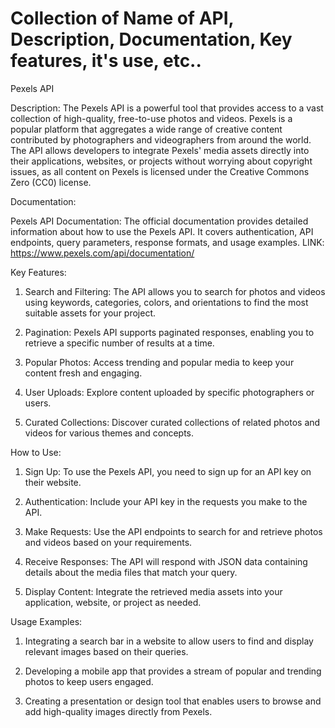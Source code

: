 # Collection of Name of API, Description, Documentation, Key features, it's use, etc.. 


Pexels API

Description:
The Pexels API is a powerful tool that provides access to a vast collection of high-quality, free-to-use photos and videos. Pexels is a popular platform that aggregates a wide range of creative content contributed by photographers and videographers from around the world. The API allows developers to integrate Pexels' media assets directly into their applications, websites, or projects without worrying about copyright issues, as all content on Pexels is licensed under the Creative Commons Zero (CC0) license.

Documentation:

Pexels API Documentation: The official documentation provides detailed information about how to use the Pexels API. It covers authentication, API endpoints, query parameters, response formats, and usage examples.
LINK: https://www.pexels.com/api/documentation/

Key Features:

1. Search and Filtering: The API allows you to search for photos and videos using keywords, categories, colors, and orientations to find the most suitable assets for your project.

2. Pagination: Pexels API supports paginated responses, enabling you to retrieve a specific number of results at a time.

3. Popular Photos: Access trending and popular media to keep your content fresh and engaging.

4. User Uploads: Explore content uploaded by specific photographers or users.

5. Curated Collections: Discover curated collections of related photos and videos for various themes and concepts.


How to Use:

1. Sign Up: To use the Pexels API, you need to sign up for an API key on their website.

2. Authentication: Include your API key in the requests you make to the API.

3. Make Requests: Use the API endpoints to search for and retrieve photos and videos based on your requirements.

4. Receive Responses: The API will respond with JSON data containing details about the media files that match your query.

5. Display Content: Integrate the retrieved media assets into your application, website, or project as needed.


Usage Examples:

1. Integrating a search bar in a website to allow users to find and display relevant images based on their queries.

2. Developing a mobile app that provides a stream of popular and trending photos to keep users engaged.

3. Creating a presentation or design tool that enables users to browse and add high-quality images directly from Pexels.
